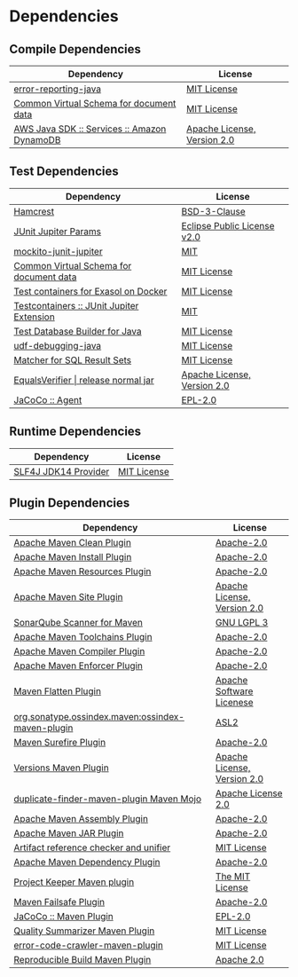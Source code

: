 <!-- @formatter:off -->
# Dependencies

## Compile Dependencies

| Dependency                                       | License                          |
| ------------------------------------------------ | -------------------------------- |
| [error-reporting-java][0]                        | [MIT License][1]                 |
| [Common Virtual Schema for document data][2]     | [MIT License][3]                 |
| [AWS Java SDK :: Services :: Amazon DynamoDB][4] | [Apache License, Version 2.0][5] |

## Test Dependencies

| Dependency                                      | License                           |
| ----------------------------------------------- | --------------------------------- |
| [Hamcrest][6]                                   | [BSD-3-Clause][7]                 |
| [JUnit Jupiter Params][8]                       | [Eclipse Public License v2.0][9]  |
| [mockito-junit-jupiter][10]                     | [MIT][11]                         |
| [Common Virtual Schema for document data][2]    | [MIT License][3]                  |
| [Test containers for Exasol on Docker][12]      | [MIT License][13]                 |
| [Testcontainers :: JUnit Jupiter Extension][14] | [MIT][15]                         |
| [Test Database Builder for Java][16]            | [MIT License][17]                 |
| [udf-debugging-java][18]                        | [MIT License][19]                 |
| [Matcher for SQL Result Sets][20]               | [MIT License][21]                 |
| [EqualsVerifier \| release normal jar][22]      | [Apache License, Version 2.0][23] |
| [JaCoCo :: Agent][24]                           | [EPL-2.0][25]                     |

## Runtime Dependencies

| Dependency                 | License           |
| -------------------------- | ----------------- |
| [SLF4J JDK14 Provider][26] | [MIT License][27] |

## Plugin Dependencies

| Dependency                                              | License                           |
| ------------------------------------------------------- | --------------------------------- |
| [Apache Maven Clean Plugin][28]                         | [Apache-2.0][23]                  |
| [Apache Maven Install Plugin][29]                       | [Apache-2.0][23]                  |
| [Apache Maven Resources Plugin][30]                     | [Apache-2.0][23]                  |
| [Apache Maven Site Plugin][31]                          | [Apache License, Version 2.0][23] |
| [SonarQube Scanner for Maven][32]                       | [GNU LGPL 3][33]                  |
| [Apache Maven Toolchains Plugin][34]                    | [Apache-2.0][23]                  |
| [Apache Maven Compiler Plugin][35]                      | [Apache-2.0][23]                  |
| [Apache Maven Enforcer Plugin][36]                      | [Apache-2.0][23]                  |
| [Maven Flatten Plugin][37]                              | [Apache Software Licenese][23]    |
| [org.sonatype.ossindex.maven:ossindex-maven-plugin][38] | [ASL2][39]                        |
| [Maven Surefire Plugin][40]                             | [Apache-2.0][23]                  |
| [Versions Maven Plugin][41]                             | [Apache License, Version 2.0][23] |
| [duplicate-finder-maven-plugin Maven Mojo][42]          | [Apache License 2.0][43]          |
| [Apache Maven Assembly Plugin][44]                      | [Apache-2.0][23]                  |
| [Apache Maven JAR Plugin][45]                           | [Apache-2.0][23]                  |
| [Artifact reference checker and unifier][46]            | [MIT License][47]                 |
| [Apache Maven Dependency Plugin][48]                    | [Apache-2.0][23]                  |
| [Project Keeper Maven plugin][49]                       | [The MIT License][50]             |
| [Maven Failsafe Plugin][51]                             | [Apache-2.0][23]                  |
| [JaCoCo :: Maven Plugin][52]                            | [EPL-2.0][25]                     |
| [Quality Summarizer Maven Plugin][53]                   | [MIT License][54]                 |
| [error-code-crawler-maven-plugin][55]                   | [MIT License][56]                 |
| [Reproducible Build Maven Plugin][57]                   | [Apache 2.0][39]                  |

[0]: https://github.com/exasol/error-reporting-java/
[1]: https://github.com/exasol/error-reporting-java/blob/main/LICENSE
[2]: https://github.com/exasol/virtual-schema-common-document/
[3]: https://github.com/exasol/virtual-schema-common-document/blob/main/LICENSE
[4]: https://aws.amazon.com/sdkforjava
[5]: https://aws.amazon.com/apache2.0
[6]: http://hamcrest.org/JavaHamcrest/
[7]: https://raw.githubusercontent.com/hamcrest/JavaHamcrest/master/LICENSE
[8]: https://junit.org/junit5/
[9]: https://www.eclipse.org/legal/epl-v20.html
[10]: https://github.com/mockito/mockito
[11]: https://opensource.org/licenses/MIT
[12]: https://github.com/exasol/exasol-testcontainers/
[13]: https://github.com/exasol/exasol-testcontainers/blob/main/LICENSE
[14]: https://java.testcontainers.org
[15]: http://opensource.org/licenses/MIT
[16]: https://github.com/exasol/test-db-builder-java/
[17]: https://github.com/exasol/test-db-builder-java/blob/main/LICENSE
[18]: https://github.com/exasol/udf-debugging-java/
[19]: https://github.com/exasol/udf-debugging-java/blob/main/LICENSE
[20]: https://github.com/exasol/hamcrest-resultset-matcher/
[21]: https://github.com/exasol/hamcrest-resultset-matcher/blob/main/LICENSE
[22]: https://www.jqno.nl/equalsverifier
[23]: https://www.apache.org/licenses/LICENSE-2.0.txt
[24]: https://www.eclemma.org/jacoco/index.html
[25]: https://www.eclipse.org/legal/epl-2.0/
[26]: http://www.slf4j.org
[27]: http://www.opensource.org/licenses/mit-license.php
[28]: https://maven.apache.org/plugins/maven-clean-plugin/
[29]: https://maven.apache.org/plugins/maven-install-plugin/
[30]: https://maven.apache.org/plugins/maven-resources-plugin/
[31]: https://maven.apache.org/plugins/maven-site-plugin/
[32]: http://sonarsource.github.io/sonar-scanner-maven/
[33]: http://www.gnu.org/licenses/lgpl.txt
[34]: https://maven.apache.org/plugins/maven-toolchains-plugin/
[35]: https://maven.apache.org/plugins/maven-compiler-plugin/
[36]: https://maven.apache.org/enforcer/maven-enforcer-plugin/
[37]: https://www.mojohaus.org/flatten-maven-plugin/
[38]: https://sonatype.github.io/ossindex-maven/maven-plugin/
[39]: http://www.apache.org/licenses/LICENSE-2.0.txt
[40]: https://maven.apache.org/surefire/maven-surefire-plugin/
[41]: https://www.mojohaus.org/versions/versions-maven-plugin/
[42]: https://basepom.github.io/duplicate-finder-maven-plugin
[43]: http://www.apache.org/licenses/LICENSE-2.0.html
[44]: https://maven.apache.org/plugins/maven-assembly-plugin/
[45]: https://maven.apache.org/plugins/maven-jar-plugin/
[46]: https://github.com/exasol/artifact-reference-checker-maven-plugin/
[47]: https://github.com/exasol/artifact-reference-checker-maven-plugin/blob/main/LICENSE
[48]: https://maven.apache.org/plugins/maven-dependency-plugin/
[49]: https://github.com/exasol/project-keeper/
[50]: https://github.com/exasol/project-keeper/blob/main/LICENSE
[51]: https://maven.apache.org/surefire/maven-failsafe-plugin/
[52]: https://www.jacoco.org/jacoco/trunk/doc/maven.html
[53]: https://github.com/exasol/quality-summarizer-maven-plugin/
[54]: https://github.com/exasol/quality-summarizer-maven-plugin/blob/main/LICENSE
[55]: https://github.com/exasol/error-code-crawler-maven-plugin/
[56]: https://github.com/exasol/error-code-crawler-maven-plugin/blob/main/LICENSE
[57]: http://zlika.github.io/reproducible-build-maven-plugin
